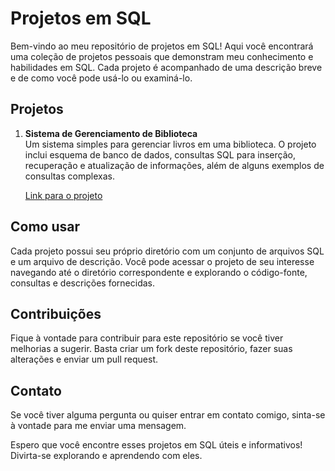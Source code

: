 # Projetos em SQL

Bem-vindo ao meu repositório de projetos em SQL! Aqui você encontrará uma coleção de projetos pessoais que demonstram meu conhecimento e habilidades em SQL. Cada projeto é acompanhado de uma descrição breve e de como você pode usá-lo ou examiná-lo.

## Projetos

1. **Sistema de Gerenciamento de Biblioteca**  
   Um sistema simples para gerenciar livros em uma biblioteca. O projeto inclui esquema de banco de dados, consultas SQL para inserção, recuperação e atualização de informações, além de alguns exemplos de consultas complexas.

   [Link para o projeto](./biblioteca)

## Como usar

Cada projeto possui seu próprio diretório com um conjunto de arquivos SQL e um arquivo de descrição. Você pode acessar o projeto de seu interesse navegando até o diretório correspondente e explorando o código-fonte, consultas e descrições fornecidas.

## Contribuições

Fique à vontade para contribuir para este repositório se você tiver melhorias a sugerir. Basta criar um fork deste repositório, fazer suas alterações e enviar um pull request.

## Contato

Se você tiver alguma pergunta ou quiser entrar em contato comigo, sinta-se à vontade para me enviar uma mensagem.

Espero que você encontre esses projetos em SQL úteis e informativos! Divirta-se explorando e aprendendo com eles.
